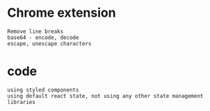 # Chrome extension

    Remove line breaks
    base64 - encode, decode
    escape, unescape characters

# code

    using styled components
    using default react state, not using any other state management libraries